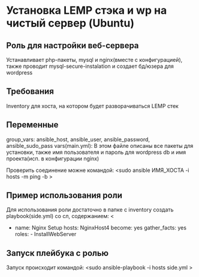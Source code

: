 Установка LEMP стэка и wp на чистый сервер (Ubuntu)
=========

Роль для настройки веб-сервера
------------

Устанавливает php-пакеты, mysql и nginx(вместе с конфигурацией), также проводит mysql-secure-instalation и создает бд/юзера для wordpress

Требования
------------

Inventory для хоста, на котором будет разворачиваться LEMP стек

Переменные
--------------

group_vars: ansible_host, ansible_user, ansible_password, ansible_sudo_pass
vars(main.yml): В этом файле описаны все пакеты для установки, также имя пользователя и пароль для wordpress db и имя проекта(исп. в конфигурации nginx)

Проверить соединение можне командой:
<sudo ansible ИМЯ_ХОСТА -i hosts -m ping -b >

Пример использования роли
----------------

Для использования роли достаточно в папке с inventory создать playbook(side.yml) со сл, содержанием:
<
- name: Nginx Setup
  hosts: NginxHost4
  become: yes
  gather_facts: yes
  roles:
      - InstallWebServer
 >

Запуск плейбука с ролью
----------------

Запуск происходит командой:
<sudo ansible-playbook -i hosts side.yml >